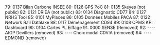 79:		0137 Bilan Carbone INSEE
80: 	0126 GPS PoC
81: 	0135 Skeyes (not public)
82: 	0121 DRIEA (not public)
83: 	0134 Diagnostic CD77
84: 	0127 NRHS Tool
85: 	0101 MyPlaces
86: 	0105 Données Mobiles PACA
87: 	0122 Network Rail Datalake
88: 	0117 Déménagement CD94
89: 	0108 CPMS KPI Dashboard
90: 	0104 Cartes PL Eiffage
91:		0000 SENSE (Removed)
92:		---- AIGP Devillers (removed)
93:		---- Choix modal CDVIA (removed)
94:		---- EDMOND (removed)


